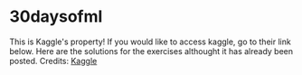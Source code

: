# 30daysofml
This is Kaggle's property! If you would like to access kaggle, go to their link below. Here are the solutions for the exercises althought it has already been posted.
Credits: 
[Kaggle](https://www.kaggle.com/)
